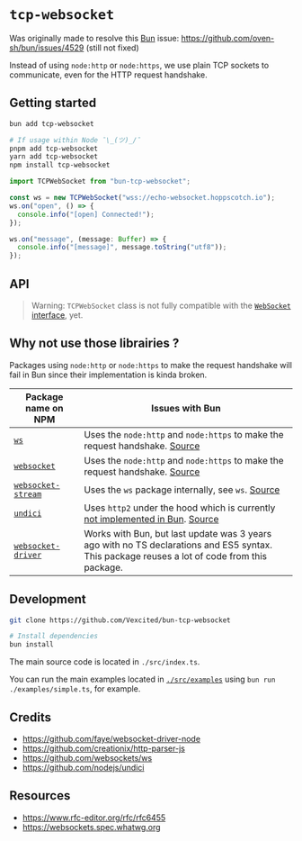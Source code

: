 # `tcp-websocket`

Was originally made to resolve this [Bun](https://bun.sh/) issue: <https://github.com/oven-sh/bun/issues/4529> (still not fixed)

Instead of using `node:http` or `node:https`, we use plain TCP sockets to communicate, even for the HTTP request handshake.

## Getting started

```bash
bun add tcp-websocket

# If usage within Node ¯\_(ツ)_/¯
pnpm add tcp-websocket
yarn add tcp-websocket
npm install tcp-websocket
```

```typescript
import TCPWebSocket from "bun-tcp-websocket";

const ws = new TCPWebSocket("wss://echo-websocket.hoppscotch.io");
ws.on("open", () => {
  console.info("[open] Connected!");
});

ws.on("message", (message: Buffer) => {
  console.info("[message]", message.toString("utf8"));
});
```

## API

> Warning: `TCPWebSocket` class is not fully compatible with the [`WebSocket` interface](https://websockets.spec.whatwg.org/#the-websocket-interface), yet.

## Why not use those librairies ?

Packages using `node:http` or `node:https` to make the request handshake
will fail in Bun since their implementation is kinda broken.

| Package name on NPM | Issues with Bun |
| ------------------- | --------------- |
| [`ws`](https://www.npmjs.com/package/ws) | Uses the `node:http` and `node:https` to make the request handshake. [Source](https://github.com/websockets/ws/blob/7460049ff0a61bef8d5eda4b1d5c8170bc7d6b6f/lib/websocket.js#L715) |
| [`websocket`](https://www.npmjs.com/package/websocket) | Uses the `node:http` and `node:https` to make the request handshake. [Source](https://github.com/theturtle32/WebSocket-Node/blob/cce6d468986dd356a52af5630fd8ed5726ba5b7a/lib/WebSocketClient.js#L254) |
| [`websocket-stream`](https://www.npmjs.com/package/websocket-stream) | Uses the `ws` package internally, see `ws`. [Source](https://github.com/maxogden/websocket-stream/blob/feeb372ff530621d6df85cb85d4bee03b879c54d/stream.js#L5) |
| [`undici`](https://npmjs.com/package/undici) | Uses `http2` under the hood which is currently [not implemented in Bun](https://bun.sh/docs/runtime/nodejs-apis#node-http2). [Source](https://github.com/nodejs/undici/blob/e39a6324c4474c6614cac98b8668e3d036aa6b18/lib/client.js#L1231) |
| [`websocket-driver`](https://www.npmjs.com/package/websocket-driver) | Works with Bun, but last update was 3 years ago with no TS declarations and ES5 syntax. This package reuses a lot of code from this package. |

## Development

```bash
git clone https://github.com/Vexcited/bun-tcp-websocket

# Install dependencies
bun install
```

The main source code is located in `./src/index.ts`.

You can run the main examples located in [`./src/examples`](./src/examples)  using `bun run ./examples/simple.ts`, for example.

## Credits

- <https://github.com/faye/websocket-driver-node>
- <https://github.com/creationix/http-parser-js>
- <https://github.com/websockets/ws>
- <https://github.com/nodejs/undici>

## Resources

- <https://www.rfc-editor.org/rfc/rfc6455>
- <https://websockets.spec.whatwg.org>